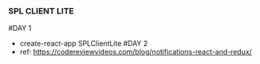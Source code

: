 ### SPL CLIENT LITE
#DAY 1
- create-react-app SPLClientLite
#DAY 2
- ref: https://codereviewvideos.com/blog/notifications-react-and-redux/